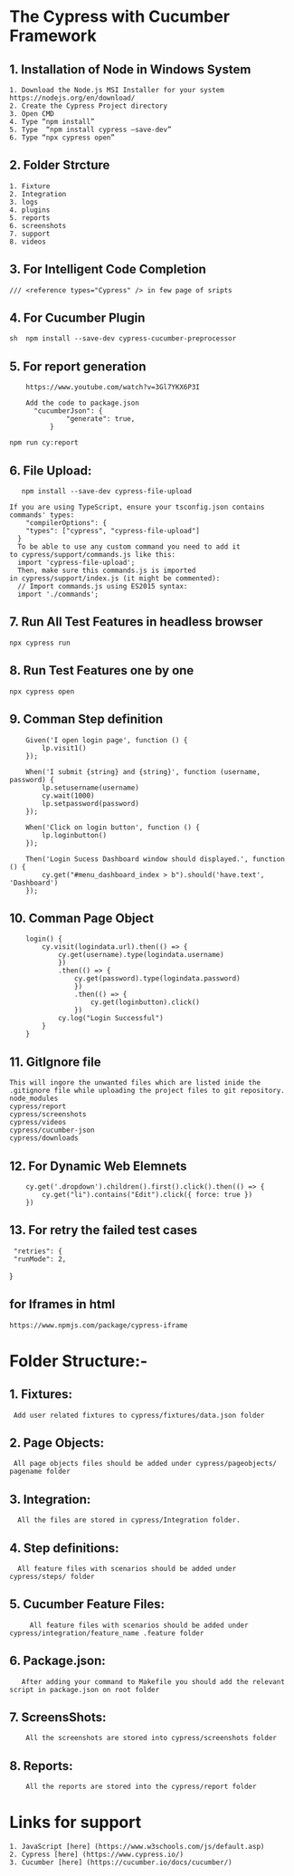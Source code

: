 # The Cypress with Cucumber Framework

## 1. Installation of  Node in Windows System
    1. Download the Node.js MSI Installer for your system
    https://nodejs.org/en/download/
    2. Create the Cypress Project directory
    3. Open CMD
    4. Type “npm install”
    5. Type  “npm install cypress –save-dev”
    6. Type “npx cypress open”


## 2. Folder Strcture
    1. Fixture
    2. Integration
    3. logs
    4. plugins
    5. reports
    6. screenshots
    7. support
    8. videos


## 3. For Intelligent Code Completion
    /// <reference types="Cypress" /> in few page of sripts

## 4. For Cucumber Plugin
  ```sh  npm install --save-dev cypress-cucumber-preprocessor```


## 5. For report generation
        https://www.youtube.com/watch?v=3Gl7YKX6P3I

        Add the code to package.json
          "cucumberJson": {
                  "generate": true,
              }

	npm run cy:report
## 6. File Upload:
       npm install --save-dev cypress-file-upload

	If you are using TypeScript, ensure your tsconfig.json contains commands' types:
      	"compilerOptions": {
        "types": ["cypress", "cypress-file-upload"]
      }
      To be able to use any custom command you need to add it to cypress/support/commands.js like this:
      import 'cypress-file-upload';
      Then, make sure this commands.js is imported in cypress/support/index.js (it might be commented):
      // Import commands.js using ES2015 syntax:
      import './commands';

## 7. Run All Test Features in headless browser
    npx cypress run

## 8. Run Test Features one by one
    npx cypress open

## 9. Comman Step definition
        Given('I open login page', function () {
            lp.visit1()
        });

        When('I submit {string} and {string}', function (username, password) {
            lp.setusername(username)
            cy.wait(1000)
            lp.setpassword(password)
        });

        When('Click on login button', function () {
            lp.loginbutton()
        });

        Then('Login Sucess Dashboard window should displayed.', function () {
            cy.get("#menu_dashboard_index > b").should('have.text', 'Dashboard')
        });

## 10. Comman Page Object
        login() {
            cy.visit(logindata.url).then(() => {
                cy.get(username).type(logindata.username)
                })
                .then(() => {
                    cy.get(password).type(logindata.password)
                    })
                    .then(() => {
                        cy.get(loginbutton).click()
                    })
                cy.log("Login Successful")
            }
        }

## 11. GitIgnore file
    This will ingore the unwanted files which are listed inide the .gitignore file while uploading the project files to git repository.
    node_modules
    cypress/report
    cypress/screenshots
    cypress/videos
    cypress/cucumber-json
    cypress/downloads

## 12. For Dynamic Web Elemnets
        cy.get('.dropdown').children().first().click().then(() => {
            cy.get("li").contains("Edit").click({ force: true })
        })

## 13. For retry the failed test cases
     "retries": {
     "runMode": 2,
  }

## for Iframes in html
    https://www.npmjs.com/package/cypress-iframe
# Folder Structure:-

## 1. Fixtures:

     Add user related fixtures to cypress/fixtures/data.json folder

## 2. Page Objects:
     All page objects files should be added under cypress/pageobjects/ pagename folder

## 3. Integration:
      All the files are stored in cypress/Integration folder.

## 4. Step definitions:
      All feature files with scenarios should be added under cypress/steps/ folder

## 5. Cucumber Feature Files:
         All feature files with scenarios should be added under cypress/integration/feature_name .feature folder

## 6. Package.json:
       After adding your command to Makefile you should add the relevant script in package.json on root folder

## 7. ScreensShots:
        All the screenshots are stored into cypress/screenshots folder

## 8. Reports:
        All the reports are stored into the cypress/report folder




# Links for support
    1. JavaScript [here] (https://www.w3schools.com/js/default.asp)
    2. Cypress [here] (https://www.cypress.io/)
    3. Cucumber [here] (https://cucumber.io/docs/cucumber/)

